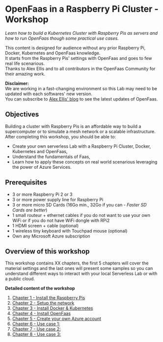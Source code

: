 # OpenFaas in a Raspberry Pi Cluster - Workshop

_Learn how to build a Kubernetes Cluster with Raspberry Pis as servers and how to run OpenFaas though some practical use cases._

This content is designed for audience without any prior Raspberry Pi, Docker, Kubernetes and OpenFaas knowledge.  
It starts from the Raspberry Pis' settings with OpenFaas and goes to few real life scenarious.  
Thanks to Alex Ellis and to all contributors in the OpenFaas Community for their amazing work.

**Disclaimer:**  
We are working in a fast-changing environment so this Lab may need to be updated with each softwares' new version.  
You can subscribe to [Alex Ellis' blog](https://www.alexellis.io) to see the latest updates of OpenFaas.


## Objectives

Building a cluster with Raspberry Pis is an affordable way to build a supercomputer or to simulate a mesh network or a scalable infrastructure.  
After completing this workshop, you should be able to:
* Create your own serverless Lab with a Raspberry Pi Cluster, Docker, Kubernetes and OpenFaas,
* Understand the fundamentals of Faas,
* Learn how to apply these concepts on real world scenarious leveraging the power of Azure Services.


## Prerequisites

* 3 or more Raspberry Pi 2 or 3
* 3 or more power supply line for Raspberry Pi
* 3 or more micro SD Cards (16Go min., 32Go if you can - _Faster SD Cards are better_)
* 1 small routeur + ethernet cables if you do not want to use your own WiFi or if you do not have WiFi dongle with RPi2
* 1 HDMI screen + cable (optional)
* 1 wireless tiny keyboard with Touchpad mouse (optional)
* Own any Microsoft Azure subscription


## Overview of this workshop

This workshop contains XX chapters, the first 5 chapters will cover the material settings and the last ones will present some samples so you can understand different ways to interact with your local Serverless Lab or with a public cloud.

**Detailed content of the workshop**
1. [Chapter 1 - Install the Raspberry Pis](https://github.com/estelle-a/ServerlessConf2018-Workshop-OpenFaas/blob/master/01-Raspberry-Pis.md)
2. [Chapter 2 - Setup the network](https://github.com/estelle-a/ServerlessConf2018-Workshop-OpenFaas/blob/master/02-Setup-network.md)
3. [Chapter 3 - Install Docker & Kubernetes](https://github.com/estelle-a/ServerlessConf2018-Workshop-OpenFaas/blob/master/03-Docker-Kubernetes-Installation.md)
4. [Chapter 4 - Install OpenFaas](https://github.com/estelle-a/ServerlessConf2018-Workshop-OpenFaas/blob/master/04-OpenFaas-Installation.md)
5. [Chapter 5 - Create your own Azure account]()
6. [Chapter 6 - Use case 1:]()
7. [Chapter 7 - Use case 2:]()
8. [Chapter 8 - Use case 3:]()
